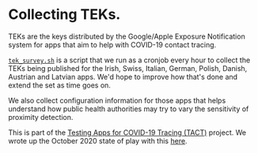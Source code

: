 
# Collecting TEKs.

TEKs are the keys distributed by the Google/Apple Exposure
Notification system for apps that aim to help with COVID-19
contact tracing.

[``tek_survey.sh``](./tek_survey.sh) is a script that we run as
a cronjob every hour to collect the TEKs being published for
the Irish, Swiss, Italian, German, Polish, Danish, Austrian and Latvian apps. We'd hope to improve how
that's done and extend the set as time goes on.

We also collect configuration information for those apps that
helps understand how public health authorities may try to 
vary the sensitivity of proximity detection.

This is part of the [Testing Apps for COVID-19 Tracing (TACT)](https://down.dsg.cs.tcd.ie/tact/)
project. We wrote up the October 2020 state of play with this 
[here](https://down.dsg.cs.tcd.ie/tact/survey10.pdf).


